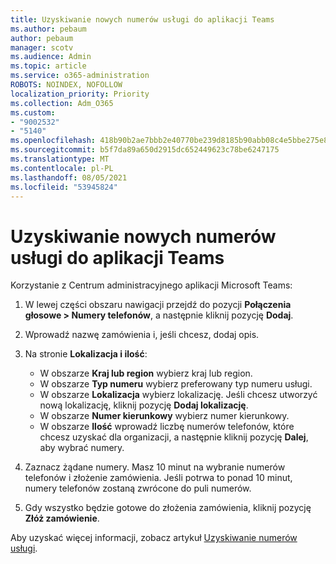 ```yaml
---
title: Uzyskiwanie nowych numerów usługi do aplikacji Teams
ms.author: pebaum
author: pebaum
manager: scotv
ms.audience: Admin
ms.topic: article
ms.service: o365-administration
ROBOTS: NOINDEX, NOFOLLOW
localization_priority: Priority
ms.collection: Adm_O365
ms.custom:
- "9002532"
- "5140"
ms.openlocfilehash: 418b90b2ae7bbb2e40770be239d8185b90abb08c4e5bbe275e80f64966e97413
ms.sourcegitcommit: b5f7da89a650d2915dc652449623c78be6247175
ms.translationtype: MT
ms.contentlocale: pl-PL
ms.lasthandoff: 08/05/2021
ms.locfileid: "53945824"
---
```

# <a name="get-new-service-numbers-for-teams"></a>Uzyskiwanie nowych numerów usługi do aplikacji Teams

Korzystanie z Centrum administracyjnego aplikacji Microsoft Teams:

1. W lewej części obszaru nawigacji przejdź do pozycji **Połączenia głosowe > Numery telefonów**, a następnie kliknij pozycję **Dodaj**.
2. Wprowadź nazwę zamówienia i, jeśli chcesz, dodaj opis.
3. Na stronie **Lokalizacja i ilość**:

    - W obszarze **Kraj lub region** wybierz kraj lub region.
    - W obszarze **Typ numeru** wybierz preferowany typ numeru usługi.
    - W obszarze **Lokalizacja** wybierz lokalizację. Jeśli chcesz utworzyć nową lokalizację, kliknij pozycję **Dodaj lokalizację**.
    - W obszarze **Numer kierunkowy** wybierz numer kierunkowy.
    - W obszarze **Ilość** wprowadź liczbę numerów telefonów, które chcesz uzyskać dla organizacji, a następnie kliknij pozycję **Dalej**, aby wybrać numery.
    
4. Zaznacz żądane numery. Masz 10 minut na wybranie numerów telefonów i złożenie zamówienia. Jeśli potrwa to ponad 10 minut, numery telefonów zostaną zwrócone do puli numerów.
5. Gdy wszystko będzie gotowe do złożenia zamówienia, kliknij pozycję **Złóż zamówienie**.

Aby uzyskać więcej informacji, zobacz artykuł [Uzyskiwanie numerów usługi](https://docs.microsoft.com/microsoftteams/getting-service-phone-numbers).

